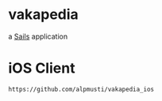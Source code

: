 # vakapedia

a [Sails](http://sailsjs.org) application

# iOS Client

`https://github.com/alpmusti/vakapedia_ios`
